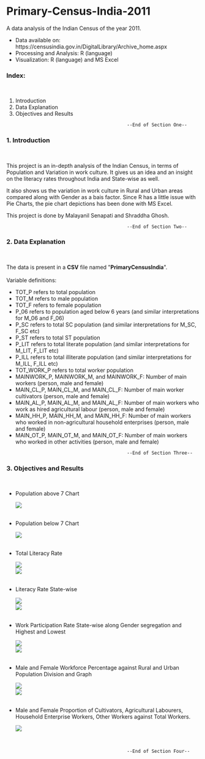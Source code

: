 # Primary-Census-India-2011
A data analysis of the Indian Census of the year 2011.

<ul>
  <li>Data available on: https://censusindia.gov.in/DigitalLibrary/Archive_home.aspx</li>
  <li>Processing and Analysis: R (language)</li>
  <li>Visualization: R (language) and MS Excel</li>
</ul>

<h3>Index:</h3>
<br>

<p>
<ol>
  <li>Introduction</li>
  <li>Data Explanation</li>
  <li>Objectives and Results</li>
</ol>
</p>

                                                --End of Section One--
                    
<p>
  <h3>1. Introduction</h3>
  <br>
  <p>
    This project is an in-depth analysis of the Indian Census, in terms of Population and Variation in work culture. It gives us an idea and an insight on the literacy rates throughout India and State-wise as well. 
  
  It also shows us the variation in work culture in Rural and Urban areas compared along with Gender as a bais factor. Since R has a little issue with Pie Charts, the pie chart depictions has been done with MS Excel.
  
  This project is done by Malayanil Senapati and Shraddha Ghosh.
  </p>
</p>

                                                --End of Section Two--

<p>
  <h3>2. Data Explanation</h3>
  <br>
  <p>
  The data is present in a <b>CSV</b> file named "<b>PrimaryCensusIndia</b>". 
  <br><br>
  Variable definitions:
  <ul>
    <li>TOT_P refers to total population</li>
    <li>TOT_M refers to male population</li>
    <li>TOT_F refers to female population</li>
    <li>P_06 refers to population aged below 6 years (and similar interpretations for M_06 and F_06)</li>
    <li>P_SC refers to total SC population (and similar interpretations for M_SC, F_SC etc)</li>
    <li>P_ST refers to total ST population  </li>
    <li>P_LIT refers to total literate population (and similar interpretations for M_LIT, F_LIT etc)</li>
    <li>P_ILL refers to total illiterate population (and similar interpretations for M_ILL, F_ILL etc)</li>
    <li>TOT_WORK_P refers to total worker population</li>
    <li>MAINWORK_P, MAINWORK_M, and MAINWORK_F:  Number of main workers (person, male and female)</li>
    <li>MAIN_CL_P, MAIN_CL_M, and MAIN_CL_F:  Number of main worker cultivators (person, male and female)</li>
    <li>MAIN_AL_P, MAIN_AL_M,  and MAIN_AL_F: Number of main workers who work as hired agricultural labour (person, male and female)</li>
    <li>MAIN_HH_P, MAIN_HH_M, and MAIN_HH_F: Number of main workers who worked in non-agricultural household enterprises (person, male and female)</li>
    <li>MAIN_OT_P, MAIN_OT_M, and MAIN_OT_F: Number of main workers who worked in other activities (person, male and female)</li>
  </ul>
  </p>
</p>

                                                --End of Section Three--

<p>
  <h3>3. Objectives and Results</h3>
  <br>
  <p>
    <ul>
      <li>Population above 7 Chart</li>
      <p><img src = "https://github.com/Malayanil/Primary-Census-India-2011/blob/master/Male-Female%20Pop..png"></p><br>
      <li>Population below 7 Chart</li>
      <p><img src = "https://github.com/Malayanil/Primary-Census-India-2011/blob/master/Male-Female%20Pop..png"></p><br>
      <li>Total Literacy Rate</li>
      <p>
        <img src = "https://github.com/Malayanil/Primary-Census-India-2011/blob/master/Literacy%20Rate.png"><br>
        <img src = "https://github.com/Malayanil/Primary-Census-India-2011/blob/master/Ex1.png"><br>
      </p><br>
      <li>Literacy Rate State-wise</li>
      <p>
        <img src = "https://github.com/Malayanil/Primary-Census-India-2011/blob/master/Ex-2.1.png"><br>
        <img src = "https://github.com/Malayanil/Primary-Census-India-2011/blob/master/Ex-2.2.png"><br>
      </p><br>
      <li>Work Participation Rate State-wise along Gender segregation and Highest and Lowest</li>
      <p>
          <img src = "https://github.com/Malayanil/Primary-Census-India-2011/blob/master/Ex-3.1.png"><br>
          <img src = "https://github.com/Malayanil/Primary-Census-India-2011/blob/master/Ex-3.2.png"><br>
      </p><br>
      <li>Male and Female Workforce Percentage against Rural and Urban Population Division and Graph</li>
      <p>
        <img src = "https://github.com/Malayanil/Primary-Census-India-2011/blob/master/Ex-4.1.png"><br>
        <img src = "https://github.com/Malayanil/Primary-Census-India-2011/blob/master/Ex-4.2.png"><br>
      </p><br>
      <li>Male and Female Proportion of Cultivators, Agricultural Labourers, Household Enterprise Workers, Other Workers against Total Workers.</li>
      <p><img src = "https://github.com/Malayanil/Primary-Census-India-2011/blob/master/Ex-5.png"><br></p><br>
    </ul>
  </p>
</p>

                                                --End of Section Four--
  

